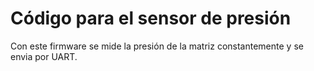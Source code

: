 # Código para el sensor de presión

Con este firmware se mide la presión de la matriz constantemente y se envia por UART.
